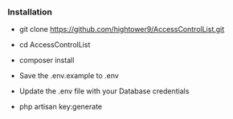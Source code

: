 ### Installation
- git clone https://github.com/hightower9/AccessControlList.git

- cd AccessControlList

- composer install

- Save the .env.example to .env

- Update the .env file with your Database credentials

- php artisan key:generate
